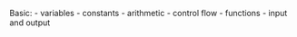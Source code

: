 Basic:
    - variables
    - constants
    - arithmetic
    - control flow
    - functions
    - input and output
